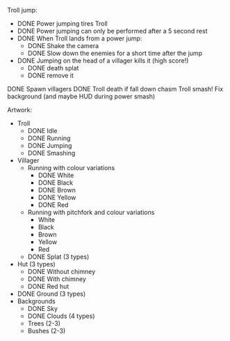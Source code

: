 
Troll jump:

- DONE Power jumping tires Troll
- DONE Power jumping can only be performed after a 5 second rest
- DONE When Troll lands from a power jump:
	- DONE Shake the camera
	- DONE Slow down the enemies for a short time after the jump
- DONE Jumping on the head of a villager kills it (high score!)
	- DONE death splat
	- DONE remove it

DONE Spawn villagers
DONE Troll death if fall down chasm
Troll smash!
Fix background (and maybe HUD during power smash)

Artwork:

- Troll
	- DONE Idle
	- DONE Running
	- DONE Jumping
	- DONE Smashing
- Villager
	- Running with colour variations
		- DONE White
		- DONE Black
		- DONE Brown
		- DONE Yellow
		- DONE Red
	- Running with pitchfork and colour variations
		- White
		- Black
		- Brown
		- Yellow
		- Red
	- DONE Splat (3 types)
- Hut (3 types)
	- DONE Without chimney
	- DONE With chimney
	- DONE Red hut
- DONE Ground (3 types)
- Backgrounds
	- DONE Sky
	- DONE Clouds (4 types)
	- Trees (2-3)
	- Bushes (2-3)